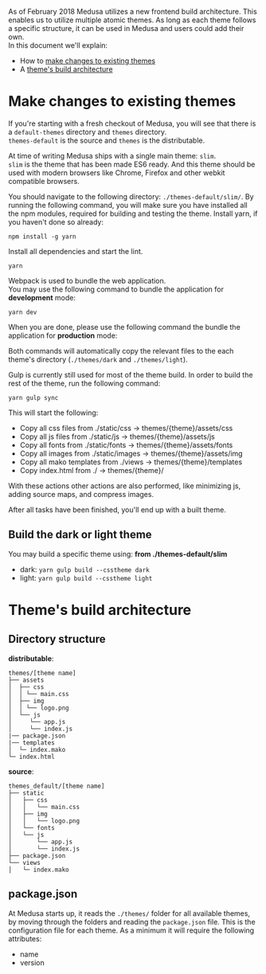 As of February 2018 Medusa utilizes a new frontend build architecture. This enables us to utilize multiple atomic themes. As long as each theme follows a specific structure, it can be used in Medusa and users could add their own.  
In this document we'll explain:
* How to [make changes to existing themes](#make-changes-to-existing-themes)
* A [theme's build architecture](#themes-build-architecture)

# Make changes to existing themes
If you're starting with a fresh checkout of Medusa, you will see that there is a `default-themes` directory and `themes` directory.  
`themes-default` is the source and `themes` is the distributable.

At time of writing Medusa ships with a single main theme: `slim`.  
`slim` is the theme that has been made ES6 ready. And this theme should be used with modern browsers like Chrome, Firefox and other webkit compatible browsers.

You should navigate to the following directory: `./themes-default/slim/`.
By running the following command, you will make sure you have installed all the npm modules, required for building and testing the theme.
Install yarn, if you haven't done so already:
```
npm install -g yarn
```
Install all dependencies and start the lint.
```
yarn
```

Webpack is used to bundle the web application.  
You may use the following command to bundle the application for **development** mode:
```
yarn dev
```

When you are done, please use the following command the bundle the application for **production** mode:

Both commands will automatically copy the relevant files to the each theme's directory (`./themes/dark` and `./themes/light`).  

Gulp is currently still used for most of the theme build.
In order to build the rest of the theme, run the following command:
```
yarn gulp sync
```
This will start the following:
* Copy all css files from ./static/css -> themes/{theme}/assets/css
* Copy all js files from ./static/js -> themes/{theme}/assets/js
* Copy all fonts from ./static/fonts -> themes/{theme}/assets/fonts
* Copy all images from ./static/images -> themes/{theme}/assets/img
* Copy all mako templates from ./views -> themes/{theme}/templates
* Copy index.html from ./ -> themes/{theme}/

With these actions other actions are also performed, like minimizing js, adding source maps, and compress images.

After all tasks have been finished, you'll end up with a built theme.

## Build the dark or light theme
You may build a specific theme using:
**from ./themes-default/slim**
* dark: `yarn gulp build --csstheme dark`
* light: `yarn gulp build --csstheme light`

# Theme's build architecture

## Directory structure
**distributable**:
```
themes/[theme name]
├── assets
│  ├── css
│  │ └── main.css
│  ├── img
│  │ └── logo.png
│  └── js
│     └── app.js
│     └── index.js
|── package.json
|── templates
│  └─ index.mako 
└─ index.html
```

**source**:
```
themes_default/[theme name]
├── static
│   ├── css
│   │   └── main.css
│   ├── img
│   │   └── logo.png
│   └── fonts
│   └── js
│       └── app.js
│       └── index.js
├── package.json
└── views
│   └─ index.mako
```

## package.json
At Medusa starts up, it reads the `./themes/` folder for all available themes, by moving through the folders and reading the `package.json` file. This is the configuration file for each theme.
As a minimum it will require the following attributes:
* name
* version